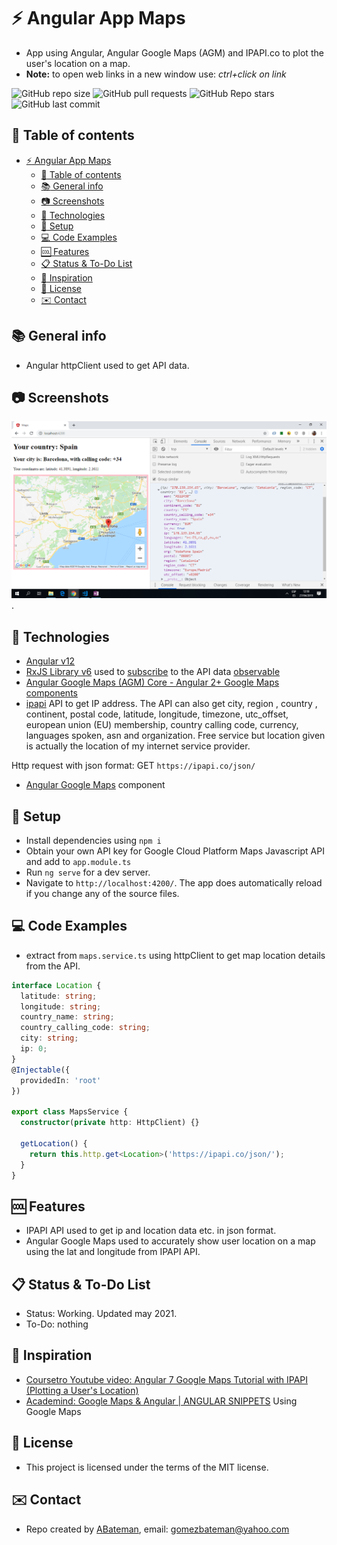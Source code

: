 # :zap: Angular App Maps

* App using Angular, Angular Google Maps (AGM) and IPAPI.co to plot the user's location on a map.
* **Note:** to open web links in a new window use: _ctrl+click on link_

![GitHub repo size](https://img.shields.io/github/repo-size/AndrewJBateman/angular-app-maps?style=plastic)
![GitHub pull requests](https://img.shields.io/github/issues-pr/AndrewJBateman/angular-app-maps?style=plastic)
![GitHub Repo stars](https://img.shields.io/github/stars/AndrewJBateman/angular-app-maps?style=plastic)
![GitHub last commit](https://img.shields.io/github/last-commit/AndrewJBateman/angular-app-maps?style=plastic)

## :page_facing_up: Table of contents

* [:zap: Angular App Maps](#zap-angular-app-maps)
  * [:page_facing_up: Table of contents](#page_facing_up-table-of-contents)
  * [:books: General info](#books-general-info)
  * [:camera: Screenshots](#camera-screenshots)
  * [:signal_strength: Technologies](#signal_strength-technologies)
  * [:floppy_disk: Setup](#floppy_disk-setup)
  * [:computer: Code Examples](#computer-code-examples)
  * [:cool: Features](#cool-features)
  * [:clipboard: Status & To-Do List](#clipboard-status--to-do-list)
  * [:clap: Inspiration](#clap-inspiration)
  * [:file_folder: License](#file_folder-license)
  * [:envelope: Contact](#envelope-contact)

## :books: General info

* Angular httpClient used to get API data.

## :camera: Screenshots

![Example screenshot](./img/location.png).

## :signal_strength: Technologies

* [Angular v12](https://angular.io/)
* [RxJS Library v6](https://angular.io/guide/rx-library) used to [subscribe](http://reactivex.io/documentation/operators/subscribe.html) to the API data [observable](http://reactivex.io/documentation/observable.html)
* [Angular Google Maps (AGM) Core - Angular 2+ Google Maps components](https://www.npmjs.com/package/@agm/core)
* [ipapi](https://ipapi.co/) API to get IP address. The API can also get city, region , country , continent, postal code, latitude, longitude, timezone, utc_offset, european union (EU) membership, country calling code, currency, languages spoken, asn and organization. Free service but location given is actually the location of my internet service provider.

Http request with json format: GET `https://ipapi.co/json/`

* [Angular Google Maps](https://angular-maps.com/) component

## :floppy_disk: Setup

* Install dependencies using `npm i`
* Obtain your own API key for Google Cloud Platform Maps Javascript API and add to `app.module.ts`
* Run `ng serve` for a dev server.
* Navigate to `http://localhost:4200/`. The app does automatically reload if you change any of the source files.

## :computer: Code Examples

* extract from `maps.service.ts` using httpClient to get map location details from the API.

```typescript
interface Location {
  latitude: string;
  longitude: string;
  country_name: string;
  country_calling_code: string;
  city: string;
  ip: 0;
}
@Injectable({
  providedIn: 'root'
})

export class MapsService {
  constructor(private http: HttpClient) {}

  getLocation() {
    return this.http.get<Location>('https://ipapi.co/json/');
  }
}
```

## :cool: Features

* IPAPI API used to get ip and location data etc. in json format.
* Angular Google Maps used to accurately show user location on a map using the lat and longitude from IPAPI API.

## :clipboard: Status & To-Do List

* Status: Working. Updated may 2021.
* To-Do: nothing

## :clap: Inspiration

* [Coursetro Youtube video: Angular 7 Google Maps Tutorial with IPAPI (Plotting a User's Location)](https://www.youtube.com/watch?v=-IwTQgKIjCQ)
* [Academind: Google Maps & Angular | ANGULAR SNIPPETS](https://www.youtube.com/watch?v=lApggVS0icc) Using Google Maps

## :file_folder: License

* This project is licensed under the terms of the MIT license.

## :envelope: Contact

* Repo created by [ABateman](https://github.com/AndrewJBateman), email: gomezbateman@yahoo.com
